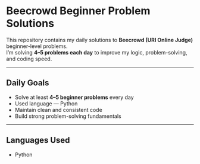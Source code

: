 # Beecrowd Beginner Problem Solutions

This repository contains my daily solutions to **Beecrowd (URI Online Judge)** beginner-level problems.  
I’m solving **4–5 problems each day** to improve my logic, problem-solving, and coding speed.

---
## Daily Goals
- Solve at least **4–5 beginner problems** every day  
- Used language — Python  
- Maintain clean and consistent code  
- Build strong problem-solving fundamentals  

---

## Languages Used
- Python  
